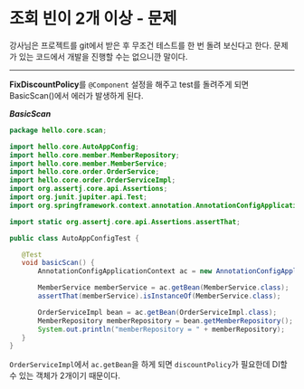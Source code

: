 # 조회 빈이 2개 이상 - 문제

강사님은 프로젝트를 git에서 받은 후 무조건 테스트를 한 번 돌려 보신다고 한다.
문제가 있는 코드에서 개발을 진행할 수는 없으니깐 말이다.

---
**FixDiscountPolicy**를 `@Component` 설정을 해주고 test를 돌려주게 되면 BasicScan()에서 에러가 발생하게 된다.

 ***BasicScan***
 ```java
 package hello.core.scan;

import hello.core.AutoAppConfig;
import hello.core.member.MemberRepository;
import hello.core.member.MemberService;
import hello.core.order.OrderService;
import hello.core.order.OrderServiceImpl;
import org.assertj.core.api.Assertions;
import org.junit.jupiter.api.Test;
import org.springframework.context.annotation.AnnotationConfigApplicationContext;

import static org.assertj.core.api.Assertions.assertThat;

public class AutoAppConfigTest {

    @Test
    void basicScan() {
        AnnotationConfigApplicationContext ac = new AnnotationConfigApplicationContext(AutoAppConfig.class);

        MemberService memberService = ac.getBean(MemberService.class);
        assertThat(memberService).isInstanceOf(MemberService.class);

        OrderServiceImpl bean = ac.getBean(OrderServiceImpl.class);
        MemberRepository memberRepository = bean.getMemberRepository();
        System.out.println("memberRepository = " + memberRepository);
    }
}

 ```
`OrderServiceImpl`에서 `ac.getBean`을 하게 되면 `discountPolicy`가 필요한데 DI할 수 있는 객체가 2개이기 때문이다.



